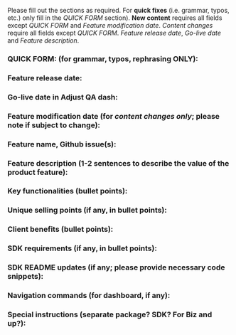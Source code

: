 Please fill out the sections as required. For **quick fixes** (i.e. grammar, typos, etc.) only fill in the *QUICK FORM* section). **New content** requires all fields except *QUICK FORM* and *Feature modification date*. *Content changes* require all fields except *QUICK FORM*. *Feature release date*, *Go-live date* and *Feature description*.

### QUICK FORM: (for grammar, typos, rephrasing ONLY):

### Feature release date:

### Go-live date in Adjust QA dash:

### Feature modification date (for *content changes only*; please note if subject to change):

### Feature name, Github issue(s):

### Feature description (1-2 sentences to describe the value of the product feature):

### Key functionalities (bullet points):

### Unique selling points (if any, in bullet points):

### Client benefits (bullet points):

### SDK requirements (if any, in bullet points):

### SDK README updates (if any; please provide necessary code snippets):

### Navigation commands (for dashboard, if any):

### Special instructions (separate package? SDK? For Biz and up?):
